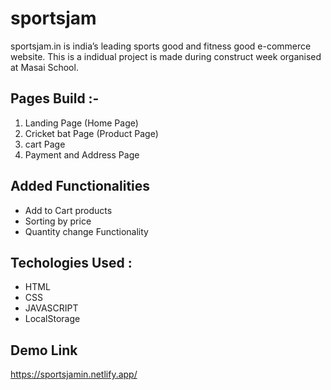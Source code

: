# sportsjam
sportsjam.in is india’s leading sports good and fitness good e-commerce website.
This is a indidual project is made during construct week organised at Masai School.

## Pages Build :-

1. Landing Page (Home Page)
2. Cricket bat Page (Product Page)
3. cart Page
4. Payment and Address Page

## Added Functionalities

* Add to Cart products
* Sorting by price
* Quantity change Functionality




## Techologies Used :

* HTML
* CSS
* JAVASCRIPT
* LocalStorage

## Demo Link

https://sportsjamin.netlify.app/
